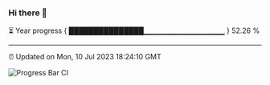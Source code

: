 ### Hi there 👋

⏳ Year progress { ███████████████▁▁▁▁▁▁▁▁▁▁▁▁▁▁▁ } 52.26 %

---

⏰ Updated on Mon, 10 Jul 2023 18:24:10 GMT

![Progress Bar CI](https://github.com/ZhaoGui/ZhaoGui/workflows/Progress%20Bar%20CI/badge.svg)
